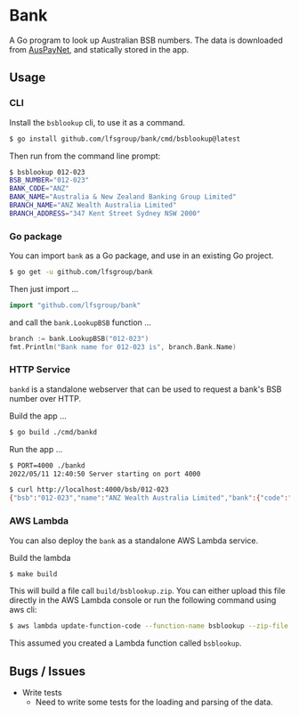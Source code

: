 # Bank

A Go program to look up Australian BSB numbers.  The data is downloaded from [AusPayNet](https://bsb.auspaynet.com.au/), and statically stored in the app.

## Usage

### CLI
Install the `bsblookup` cli, to use it as a command.
```sh
$ go install github.com/lfsgroup/bank/cmd/bsblookup@latest
```

Then run from the command line prompt:
```sh
$ bsblookup 012-023
BSB_NUMBER="012-023"
BANK_CODE="ANZ"
BANK_NAME="Australia & New Zealand Banking Group Limited"
BRANCH_NAME="ANZ Wealth Australia Limited"
BRANCH_ADDRESS="347 Kent Street Sydney NSW 2000"
```

### Go package
You can import `bank` as a Go package, and use in an existing Go project.

```sh
$ go get -u github.com/lfsgroup/bank
```

Then just import ...
```go
import "github.com/lfsgroup/bank"
```
and call the `bank.LookupBSB` function ...

```go
branch := bank.LookupBSB("012-023")
fmt.Println("Bank name for 012-023 is", branch.Bank.Name)
```

### HTTP Service

`bankd` is a standalone webserver that can be used to request a bank's BSB number over HTTP.

Build the app ...
```sh
$ go build ./cmd/bankd
```

Run the app ...
```sh
$ PORT=4000 ./bankd
2022/05/11 12:40:50 Server starting on port 4000
```

```sh
$ curl http://localhost:4000/bsb/012-023
{"bsb":"012-023","name":"ANZ Wealth Australia Limited","bank":{"code":"ANZ","name":"T\u0026C Town \u0026 Country Bank (a division of Australia \u0026 New Zealand Banking Group Limited)","bsb_numbers":"15"},"address":"347 Kent Street","suburb":"Sydney","state":"NSW","postcode":"2000"}
```

### AWS Lambda

You can also deploy the `bank` as a standalone AWS Lambda service.

Build the lambda
```sh
$ make build
```
This will build a file call `build/bsblookup.zip`.  You can either upload this file directly in the AWS Lambda console or run the following command using aws cli:
```sh
$ aws lambda update-function-code --function-name bsblookup --zip-file fileb://$PWD/build/bsblookup.zip
```
This assumed you created a Lambda function called `bsblookup`.

## Bugs / Issues

- Write tests
   - Need to write some tests for the loading and parsing of the data.
